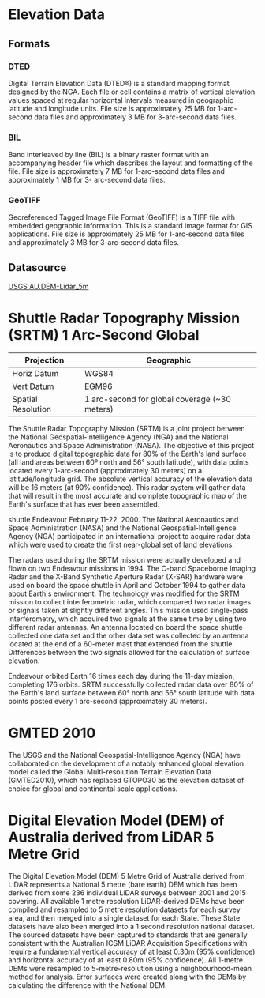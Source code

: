 # Elevation Data

## Formats

### DTED
Digital Terrain Elevation Data (DTED®) is a standard mapping format designed by the NGA. Each file or cell contains a matrix of vertical elevation values spaced at regular horizontal intervals measured in geographic latitude and longitude units. File size is approximately 25 MB for 1-arc-second data files and approximately 3 MB for 3-arc-second data files.

### BIL
Band interleaved by line (BIL) is a binary raster format with an accompanying header file which describes the layout and formatting of the file. File size is approximately 7 MB for 1-arc-second data files and approximately 1 MB for 3- arc-second data files.

### GeoTIFF
Georeferenced Tagged Image File Format (GeoTIFF) is a TIFF file with embedded geographic information. This is a standard image format for GIS applications. File size is approximately 25 MB for 1-arc-second data files and approximately 3 MB for 3-arc-second data files.

## Datasource
[ USGS ](https://earthexplorer.usgs.gov/)
[ AU.DEM-Lidar_5m ](https://ecat.ga.gov.au/geonetwork/srv/eng/catalog.search#/metadata/89644)

# Shuttle Radar Topography Mission (SRTM) 1 Arc-Second Global
| Projection | Geographic |
| --- | --- |
| Horiz Datum | WGS84 |
| Vert Datum | EGM96 |
| Spatial Resolution | 1 arc-second for global coverage (~30 meters) |

The Shuttle Radar Topography Mission (SRTM) is a joint project between the National Geospatial-Intelligence Agency (NGA) and the National Aeronautics and Space Administration (NASA).  The objective of this project is to produce digital topographic data for 80% of the Earth's land surface (all land areas between 60º north and 56° south latitude), with data points located every 1-arc-second (approximately 30 meters) on a latitude/longitude grid.  The absolute vertical accuracy of the elevation data will be 16 meters (at 90% confidence). This radar system will gather data that will result in the most accurate and complete topographic map of the Earth's surface that has ever been assembled.

shuttle Endeavour February 11-22, 2000. The National Aeronautics and Space Administration (NASA) and the National Geospatial-Intelligence Agency (NGA) participated in an international project to acquire radar data which were used to create the first near-global set of land elevations.

The radars used during the SRTM mission were actually developed and flown on two Endeavour missions in 1994. The C-band Spaceborne Imaging Radar and the X-Band Synthetic Aperture Radar (X-SAR) hardware were used on board the space shuttle in April and October 1994 to gather data about Earth's environment. The technology was modified for the SRTM mission to collect interferometric radar, which compared two radar images or signals taken at slightly different angles. This mission used single-pass interferometry, which acquired two signals at the same time by using two different radar antennas. An antenna located on board the space shuttle collected one data set and the other data set was collected by an antenna located at the end of a 60-meter mast that extended from the shuttle. Differences between the two signals allowed for the calculation of surface elevation.

Endeavour orbited Earth 16 times each day during the 11-day mission, completing 176 orbits. SRTM successfully collected radar data over 80% of the Earth's land surface between 60° north and 56° south latitude with data points posted every 1 arc-second (approximately 30 meters).

# GMTED 2010
The USGS and the National Geospatial-Intelligence Agency (NGA) have collaborated on the development of a notably enhanced global elevation model called the Global Multi-resolution Terrain Elevation Data (GMTED2010), which has replaced GTOPO30 as the elevation dataset of choice for global and continental scale applications.

# Digital Elevation Model (DEM) of Australia derived from LiDAR 5 Metre Grid
The Digital Elevation Model (DEM) 5 Metre Grid of Australia derived from LiDAR represents a National 5 metre (bare earth) DEM which has been derived from some 236 individual LiDAR surveys between 2001 and 2015 covering. All available 1 metre resolution LiDAR-derived DEMs have been compiled and resampled to 5 metre resolution datasets for each survey area, and then merged into a single dataset for each State. These State datasets have also been merged into a 1 second resolution national dataset. The sourced datasets have been captured to standards that are generally consistent with the Australian ICSM LiDAR Acquisition Specifications with require a fundamental vertical accuracy of at least 0.30m (95% confidence) and horizontal accuracy of at least 0.80m (95% confidence). All 1-metre DEMs were resampled to 5-metre-resolution using a neighbourhood-mean method for analysis. Error surfaces were created along with the DEMs by calculating the difference with the National DEM.

